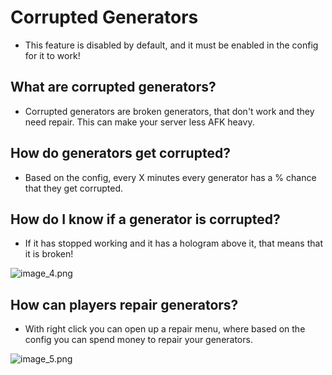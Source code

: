 # Corrupted Generators
* This feature is disabled by default, and it must be enabled in the config for it to work!

## What are corrupted generators?
- Corrupted generators are broken generators, that don't work and they need repair. This can make your server less AFK heavy.

## How do generators get corrupted?
- Based on the config, every X minutes every generator has a % chance that they get corrupted.

## How do I know if a generator is corrupted?
- If it has stopped working and it has a hologram above it, that means that it is broken!

![image_4.png](image_4.png)

## How can players repair generators?
- With right click you can open up a repair menu, where based on the config you can spend money to repair your generators.

![image_5.png](image_5.png)